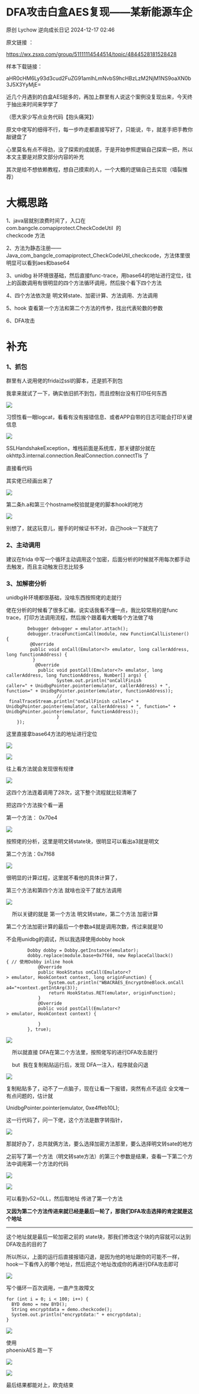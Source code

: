 #  DFA攻击白盒AES复现——某新能源车企   
原创 Lychow  逆向成长日记   2024-12-17 02:46  
  
原文链接 ：  
  
https://wx.zsxq.com/group/51111114544514/topic/4844528181528428  
  
样本下载链接：  
  
aHR0cHM6Ly93d3cud2FuZG91amlhLmNvbS9hcHBzLzM2NjM1NS9oaXN0b3J5X3YyMjE=  
  
  
近几个月遇到的白盒AES挺多的，再加上群里有人说这个案例没复现出来，今天终于抽出来时间来学学了  
  
（愿大家少写点业务代码【抱头痛哭】）  
  
  
原文中佬写的细得不行，每一步咋走都直接写好了，只能说，牛，就差手把手教你敲键盘了  
  
  
心里莫名有点不得劲，没了探索的成就感，于是开始参照逻辑自己探索一把，所以本文主要是对原文部分内容的补充  
  
其次是给不想依赖教程，想自己摸索的人，一个大概的逻辑自己去实现（墙裂推荐）  
# 大概思路  
  
1、java层就别浪费时间了，入口在  
com.bangcle.comapiprotect.CheckCodeUtil  的  
checkcode 方法  
  
2、方法为静态注册——Java_com_bangcle_comapiprotect_CheckCodeUtil_checkcode，方法体里很明显可以看到aes和base64  
  
3、unidbg 补环境很基础，然后直接func-trace，用base64的地址进行定位，往上的函数调用有很明显的四个方法循环调用，然后挨个看下四个方法  
  
4、四个方法依次是 明文转state、加密计算、方法调用、方法调用  
  
5、hook 查看第一个方法和第二个方法的传参，找出代表轮数的参数  
  
6、DFA攻击  
# 补充  
### 1、抓包  
  
群里有人说用佬的frida过ssl的脚本，还是抓不到包  
  
我拿来就试了一下，确实依旧抓不到包，而且控制台没有打印任何东西  
  
![](https://mmbiz.qpic.cn/sz_mmbiz_png/Odiav18wMFE3OP6nfdcvlibVUQHVsrxqAISQuklm9lb89Ne9Ccosb5lnK1XSthh0blSP5PV8s8sCnjaMbEzuKhXA/640?wx_fmt=png&from=appmsg "")  
  
习惯性看一眼logcat，看看有没有报错信息、或者APP自带的日志可能会打印关键信息  
  
![](https://mmbiz.qpic.cn/sz_mmbiz_png/Odiav18wMFE3OP6nfdcvlibVUQHVsrxqAIlM6s27hic0Dpibjpgf6L8bNTAKxqSiagXibONMTZEuOCg7vjjqgHLuQw3A/640?wx_fmt=png&from=appmsg "")  
  
  
SSLHandshakeException，堆栈前面是系统库，那关键部分就在okhttp3.internal.connection.RealConnection.connectTls 了  
  
直接看代码  
  
其实佬已经画出来了  
  
![](https://mmbiz.qpic.cn/sz_mmbiz_png/Odiav18wMFE3OP6nfdcvlibVUQHVsrxqAIlWvCwYGXz3EgZsMM8JyPcKqNgEBCSrsaEsB96AFaI4cMo3BLLqiaNoA/640?wx_fmt=png&from=appmsg "")  
  
  
第二条h.a和第三个hostname校验就是佬的脚本hook的地方  
  
![](https://mmbiz.qpic.cn/sz_mmbiz_png/Odiav18wMFE3OP6nfdcvlibVUQHVsrxqAImU3lmzjIFgdHtFm0385NMjaicCa3a62Rr1pak6LbNiaDdhJsbgUIicxicA/640?wx_fmt=png&from=appmsg "")  
  
别想了，就这玩意儿，握手的时候证书不对，自己hook一下就完了  
  
### 2、主动调用  
  
建议在frida 中写一个循环主动调用这个加密，后面分析的时候就不用每次都手动去触发，而且主动触发日志比较多  
  
### 3、加解密分析  
  
unidbg补环境都很基础，没啥东西按照佬的走就行  
  
佬在分析的时候看了很多汇编，说实话我看不懂一点，我比较常用的是func trace，打印方法调用流程，然后挨个跟着看大概每个方法做了啥  
```
        Debugger debugger = emulator.attach();        
        debugger.traceFunctionCall(module, new FunctionCallListener() {           
         @Override            
         public void onCall(Emulator<?> emulator, long callerAddress, long functionAddress) {           
          }           
           @Override           
            public void postCall(Emulator<?> emulator, long callerAddress, long functionAddress, Number[] args) {         
                   System.out.println("onCallFinish caller=" + UnidbgPointer.pointer(emulator, callerAddress) + ", function=" + UnidbgPointer.pointer(emulator, functionAddress));
                   //                finalTraceStream.println("onCallFinish caller=" + UnidbgPointer.pointer(emulator, callerAddress) + ", function=" + UnidbgPointer.pointer(emulator, functionAddress));            
                   }        
    });
```  
  
  
这里直接拿base64方法的地址进行定位  
  
![](https://mmbiz.qpic.cn/sz_mmbiz_png/Odiav18wMFE3OP6nfdcvlibVUQHVsrxqAIRJGnug7icFZdy35ibO2YTVzagXFCEnbv7hpGJBUxha5v94ib7rV3UUdBg/640?wx_fmt=png&from=appmsg "")  
  
![](https://mmbiz.qpic.cn/sz_mmbiz_png/Odiav18wMFE3OP6nfdcvlibVUQHVsrxqAIlhmI90KThnWVNh6Y9vcDzpVlXqFlrof0trY4QmuM4Lb6hAysufDwkA/640?wx_fmt=png&from=appmsg "")  
  
  
往上看方法就会发现很有规律  
  
![](https://mmbiz.qpic.cn/sz_mmbiz_png/Odiav18wMFE3OP6nfdcvlibVUQHVsrxqAIKtrbh5ozQamUtChItrTuDY4GhmUgWjviaZb3icdMxN0NMlfXTfusO76A/640?wx_fmt=png&from=appmsg "")  
  
  
这四个方法连着调用了28次，这下整个流程就比较清晰了  
  
把这四个方法挨个看一遍  
  
第一个方法： 0x70e4  
  
![](https://mmbiz.qpic.cn/sz_mmbiz_png/Odiav18wMFE3OP6nfdcvlibVUQHVsrxqAIUUVAYWB9LQIWdt8YSIWVSUBC9g4X5UYyUeV8dKnJ44qyseJKCNl5Eg/640?wx_fmt=png&from=appmsg "")  
  
  
按照佬的分析，这里是明文转state块，很明显可以看出a3就是明文  
  
第二个方法：0x7f68  
  
![](https://mmbiz.qpic.cn/sz_mmbiz_png/Odiav18wMFE3OP6nfdcvlibVUQHVsrxqAIFBBiaYeasGgqKPqozVnhtnKYB0Bicc3ibKibNaxGibPm2ow3OqXicyAty6VA/640?wx_fmt=png&from=appmsg "")  
  
  
  
很明显的计算过程，这里就不看他的具体计算了，  
  
第三个方法和第四个方法 就啥也没干了就方法调用  
  
![](https://mmbiz.qpic.cn/sz_mmbiz_png/Odiav18wMFE3OP6nfdcvlibVUQHVsrxqAIFc5vo9DXLrX4zJ557mOWpq87fpjBduOW6VWwNBodonIZzXcaIyQg9Q/640?wx_fmt=png&from=appmsg "")  
  
    所以关键的就是 第一个方法 明文转state，第二个方法 加密计算  
  
第二个方法加密计算的最后一个参数a4就是调用次数，传过来就是10  
  
不会用unidbg的调试，所以我选择使用dobby hook  
```
        Dobby dobby = Dobby.getInstance(emulator);
        dobby.replace(module.base+0x7f68, new ReplaceCallback() { // 使用Dobby inline hook
            @Override
            public HookStatus onCall(Emulator<?> emulator, HookContext context, long originFunction) {
                System.out.println("WBACRAES_EncryptOneBlock.onCall a4="+context.getIntArg(3));
                return HookStatus.RET(emulator, originFunction);
            }
            @Override
            public void postCall(Emulator<?> emulator, HookContext context) {

            }
        }, true);
```  
  
![](https://mmbiz.qpic.cn/sz_mmbiz_png/Odiav18wMFE3OP6nfdcvlibVUQHVsrxqAIggocbVZgz4panw4QmLRyxeHfqhQKJmSPgTJibScYxA8lWPG1mHQ4UIA/640?wx_fmt=png&from=appmsg "")  
  
    所以就直接 DFA在第二个方法里，按照佬写的进行DFA攻击就行  
  
    but  我在复制粘贴运行后，发现 DFA一注入，程序就会闪退  
  
![](https://mmbiz.qpic.cn/sz_mmbiz_png/Odiav18wMFE3OP6nfdcvlibVUQHVsrxqAILDEC7cvRHG32Bybic3F0c3cc7beLAYz6avVoQ8BUzzKszI7lVyjsT4g/640?wx_fmt=png&from=appmsg "")  
  
  
复制粘贴多了，动不了一点脑子，现在让看一下报错，突然有点不适应 全文唯一有点问题的，估计就  
  
UnidbgPointer.pointer(emulator, 0xe4ffeb10L);  
  
这一行代码了，问一下佬，这个方法是数字转指针，  
  
![](https://mmbiz.qpic.cn/sz_mmbiz_png/Odiav18wMFE3OP6nfdcvlibVUQHVsrxqAID8SStGvicbhaY949ny16lmJMyJ9hfibAeBVV9FFWlYfcTZBTNfibpVUcw/640?wx_fmt=png&from=appmsg "")  
  
那就好办了，总共就俩方法，要么选择加密方法那里，要么选择明文转sate的地方  
  
  
之前写了第一个方法（明文转sate方法）的第三个参数是结果，查看一下第二个方法中调用第一个方法的代码  
  
![](https://mmbiz.qpic.cn/sz_mmbiz_png/Odiav18wMFE3OP6nfdcvlibVUQHVsrxqAIHdBqFuwcZyJib5PbN95zahqHLu41VHNLnP9sbHniazj8aoic8ia7yxMJUA/640?wx_fmt=png&from=appmsg "")  
  
![](https://mmbiz.qpic.cn/sz_mmbiz_png/Odiav18wMFE3OP6nfdcvlibVUQHVsrxqAIZ5PmcJ3R79vp0KzqPneUqgVTJ1esHNLzztJhyppIEvcEVbUIagAnEQ/640?wx_fmt=png&from=appmsg "")  
  
  
可以看到v52=0LL，然后取地址 传进了第一个方法  
  
**又因为第二个方法传进来就已经是最后一轮了，那我们DFA攻击选择的肯定就是这个地址**  
  
****  
这个地址就是最后一轮加密之前的 state块，那我们修改这个块的内容就可以达到DFA攻击的目的了  
  
所以所以，上面的运行后直接报错闪退，是因为他的地址跟你的可能不一样，hook一下看传入的哪个地址，然后把这个地址改成你的再进行DFA攻击即可  
  
![](https://mmbiz.qpic.cn/sz_mmbiz_png/Odiav18wMFE3OP6nfdcvlibVUQHVsrxqAIbPBGR6iazPvaAPmXFxHA70Wf1iaoME3QdQgLwib52Jp9miaKMwfVJ3WwxQ/640?wx_fmt=png&from=appmsg "")  
  
写个循环一百次调用，一直产生故障文  
```
for (int i = 0; i < 100; i++) {    
  BYD demo = new BYD();    
  String encryptdata = demo.checkcode();    
  System.out.println("encryptdata:" + encryptdata);
}
```  
  
![](https://mmbiz.qpic.cn/sz_mmbiz_png/Odiav18wMFE3OP6nfdcvlibVUQHVsrxqAI6waOl8P0byhGPLNJhUypDU68QqkMV3bjos9cdYzUTaRJiadNaVmibMiaw/640?wx_fmt=png&from=appmsg "")  
  
  
使用  
phoenixAES 跑一下  
  
![](https://mmbiz.qpic.cn/sz_mmbiz_png/Odiav18wMFE3OP6nfdcvlibVUQHVsrxqAIcCxKicXzLYz7OWQ9xUYAdPkWyUXvFvghEo14L5DdZLPWl68U0qH7IIg/640?wx_fmt=png&from=appmsg "")  
  
  
![](https://mmbiz.qpic.cn/sz_mmbiz_png/Odiav18wMFE3OP6nfdcvlibVUQHVsrxqAICsYibwric9SbMKVUDSm4iant0HF6lskuZrCbCibnMNeZSpyK1GnDJJQaZA/640?wx_fmt=png&from=appmsg "")  
  
最后结果都能对上，欧克结束  
  
  
